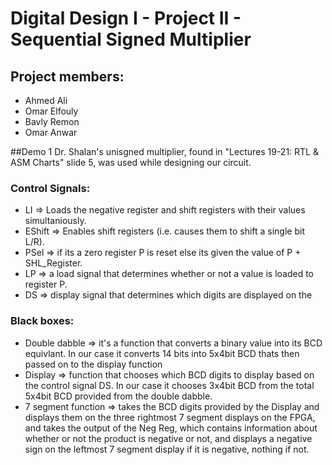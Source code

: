 # Digital Design I - Project II - Sequential Signed Multiplier
## Project members:
- Ahmed Ali
- Omar Elfouly
- Bavly Remon
- Omar Anwar

##Demo 1
Dr. Shalan's unisgned multiplier, found in "Lectures 19-21: RTL & ASM Charts" slide 5, was used while designing our circuit.

### Control Signals:
- LI => Loads the negative register and shift registers with their values simultaniously.
- EShift => Enables shift registers (i.e. causes them to shift a single bit L/R).
- PSel => if its a zero register P is reset else its given the value of P + SHL_Register.
- LP => a load signal that determines whether or not a value is loaded to register P.
- DS => display signal that determines which digits are displayed on the 

### Black boxes:
- Double dabble => it's a function that converts a binary value into its BCD equivlant. In our case it converts 14 bits into 5x4bit BCD thats then passed on to the display function
- Display => function that chooses which BCD digits to display based on the control signal DS. In our case it chooses 3x4bit BCD from the total 5x4bit BCD provided from the double dabble.
- 7 segment function => takes the BCD digits provided by the Display and displays them on the three rightmost 7 segment displays on the FPGA, and takes the output of the Neg Reg, which contains information about whether or not the product is negative or not, and displays a negative sign on the leftmost 7 segment display if it is negative, nothing if not.
